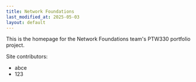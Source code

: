 ```yaml
---
title: Network Foundations
last_modified_at: 2025-05-03
layout: default
---
```


This is the homepage for the Network Foundations team's PTW330 portfolio project.

Site contributors:

* abce
* 123
